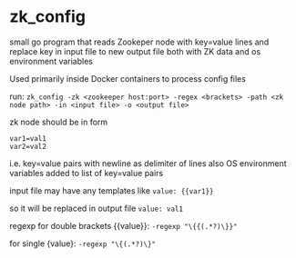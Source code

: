 # zk_config
small go program that reads Zookeper node with key=value lines and replace key in input file to new output file
both with ZK data and os environment variables

Used primarily inside Docker containers to process config files 

run:
`zk_config -zk <zookeeper host:port> -regex <brackets> -path <zk node path> -in <input file> -o <output file>`

zk node should be in form
```
var1=val1
var2=val2
```
i.e. key=value pairs with newline as delimiter of lines
also OS environment variables added to list of key=value pairs 

input file may have any templates like 
`value: {{var1}}`

so it will be replaced in output file
`value: val1`

regexp for double brackets {{value}}:
`-regexp "\{{(.*?)\}}"`

for single {value}:
`-regexp "\{(.*?)\}"`
